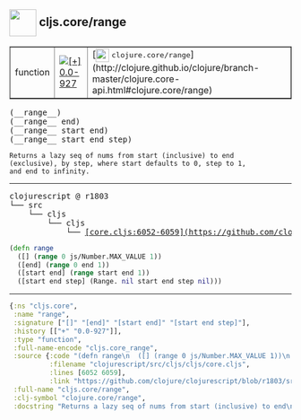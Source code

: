 ## <img width="48px" valign="middle" src="http://i.imgur.com/Hi20huC.png"> cljs.core/range

 <table border="1">
<tr>
<td>function</td>
<td><a href="https://github.com/cljsinfo/api-refs/tree/0.0-927"><img valign="middle" alt="[+] 0.0-927" src="https://img.shields.io/badge/+-0.0--927-lightgrey.svg"></a> </td>
<td>
[<img height="24px" valign="middle" src="http://i.imgur.com/1GjPKvB.png"> <samp>clojure.core/range</samp>](http://clojure.github.io/clojure/branch-master/clojure.core-api.html#clojure.core/range)
</td>
</tr>
</table>

 <samp>
(__range__)<br>
(__range__ end)<br>
(__range__ start end)<br>
(__range__ start end step)<br>
</samp>

```
Returns a lazy seq of nums from start (inclusive) to end
(exclusive), by step, where start defaults to 0, step to 1,
and end to infinity.
```

---

 <pre>
clojurescript @ r1803
└── src
    └── cljs
        └── cljs
            └── <ins>[core.cljs:6052-6059](https://github.com/clojure/clojurescript/blob/r1803/src/cljs/cljs/core.cljs#L6052-L6059)</ins>
</pre>

```clj
(defn range
  ([] (range 0 js/Number.MAX_VALUE 1))
  ([end] (range 0 end 1))
  ([start end] (range start end 1))
  ([start end step] (Range. nil start end step nil)))
```


---

```clj
{:ns "cljs.core",
 :name "range",
 :signature ["[]" "[end]" "[start end]" "[start end step]"],
 :history [["+" "0.0-927"]],
 :type "function",
 :full-name-encode "cljs.core_range",
 :source {:code "(defn range\n  ([] (range 0 js/Number.MAX_VALUE 1))\n  ([end] (range 0 end 1))\n  ([start end] (range start end 1))\n  ([start end step] (Range. nil start end step nil)))",
          :filename "clojurescript/src/cljs/cljs/core.cljs",
          :lines [6052 6059],
          :link "https://github.com/clojure/clojurescript/blob/r1803/src/cljs/cljs/core.cljs#L6052-L6059"},
 :full-name "cljs.core/range",
 :clj-symbol "clojure.core/range",
 :docstring "Returns a lazy seq of nums from start (inclusive) to end\n(exclusive), by step, where start defaults to 0, step to 1,\nand end to infinity."}

```
